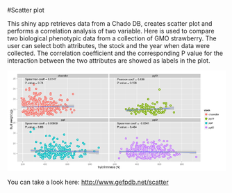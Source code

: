 #Scatter plot
  
This shiny app retrieves data from a Chado DB, creates scatter plot and performs a correlation analysis of two variable. Here is used to compare two biological phenotypic data from a collection of GMO strawberry. The user can select both attributes, the stock and the year when data were collected. 
The correlation coefficient and the corresponding P value for the interaction between the two attributes are showed as labels in the plot. 
  
![Alt text](../images/scatter1.png?raw=true)

You can take a look here: http://www.gefpdb.net/scatter